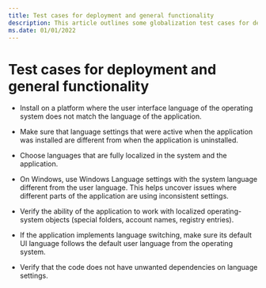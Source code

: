 ```yaml
---
title: Test cases for deployment and general functionality
description: This article outlines some globalization test cases for deployment and functionality.
ms.date: 01/01/2022
---
```


# Test cases for deployment and general functionality

* Install on a platform where the user interface language of the operating system does not match the language of the application.

* Make sure that language settings that were active when the application was installed are different from when the application is uninstalled.

* Choose languages that are fully localized in the system and the application.

* On Windows, use Windows Language settings with the system language different from the user language.
This helps uncover issues where different parts of the application are using inconsistent settings.

* Verify the ability of the application to work with localized operating-system objects (special folders, account names, registry entries).

* If the application implements language switching, make sure its default UI language follows the default user language from the operating system.

* Verify that the code does not have unwanted dependencies on language settings.
